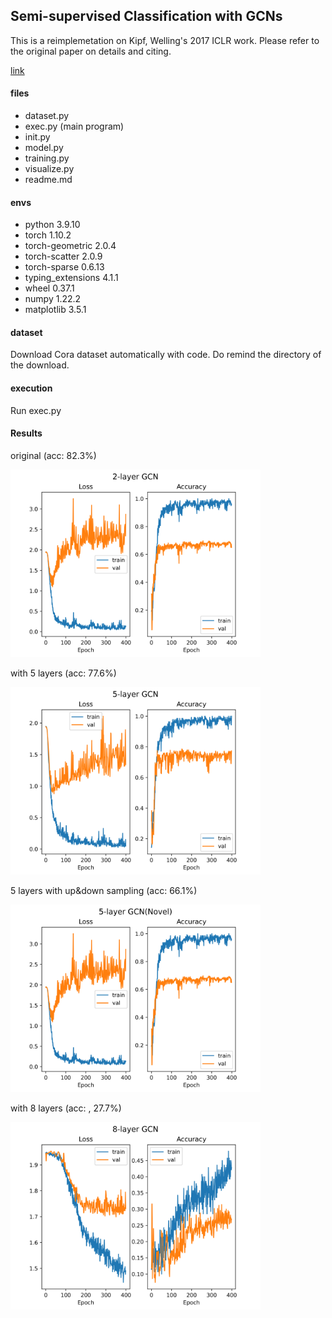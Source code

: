 ## Semi-supervised Classification with GCNs

This is a reimplemetation on Kipf, Welling's 2017 ICLR work. Please refer to the original paper on details and citing.

[link](https://tkipf.github.io/graph-convolutional-networks/)

#### files

- dataset.py
- exec.py (main program)
- init.py
- model.py
- training.py
- visualize.py
- readme.md

#### envs
- python		 3.9.10
- torch              1.10.2
- torch-geometric    2.0.4
- torch-scatter      2.0.9
- torch-sparse       0.6.13
- typing_extensions  4.1.1
- wheel              0.37.1
- numpy              1.22.2
- matplotlib         3.5.1

#### dataset

Download Cora dataset automatically with code. Do remind the directory of the download.

#### execution

Run exec.py

#### Results

original (acc: 82.3%)

<img src="./asset/2-layer-GCN.png" alt="2-layer-GCN" width="400" />

with 5 layers (acc: 77.6%)

<img src="./asset/5-layer GCN.png" alt="5-layer GCN" width="400" />

5 layers with up&down sampling (acc: 66.1%)

<img src="./asset/5-layer GCN(Novel).png" alt="5-layer GCN(Novel)" width="400" />

with 8 layers (acc: , 27.7%)

<img src="./asset/8-layer GCN.png" alt="8-layer GCN" width="400" />
